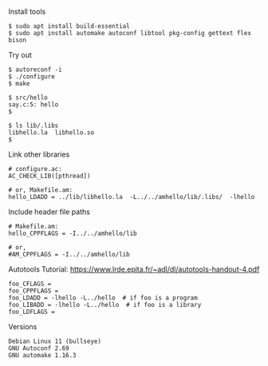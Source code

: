 Install tools
```
$ sudo apt install build-essential
$ sudo apt install automake autoconf libtool pkg-config gettext flex bison
```

Try out
```
$ autoreconf -i
$ ./configure
$ make

$ src/hello
say.c:5: hello
$

$ ls lib/.libs
libhello.la  libhello.so
$
```

Link other libraries
```
# configure.ac:
AC_CHECK_LIB([pthread])

# or, Makefile.am:
hello_LDADD = ../lib/libhello.la  -L../../amhello/lib/.libs/  -lhello
```

Include header file paths
```
# Makefile.am:
hello_CPPFLAGS = -I../../amhello/lib

# or,
#AM_CPPFLAGS = -I../../amhello/lib
```

Autotools Tutorial:
https://www.lrde.epita.fr/~adl/dl/autotools-handout-4.pdf
```
foo_CFLAGS =
foo_CPPFLAGS =
foo_LDADD = -lhello -L../hello  # if foo is a program
foo_LIBADD = -lhello -L../hello  # if foo is a library
foo_LDFLAGS =
```

Versions
```
Debian Linux 11 (bullseye)
GNU Autoconf 2.69
GNU automake 1.16.3
```
